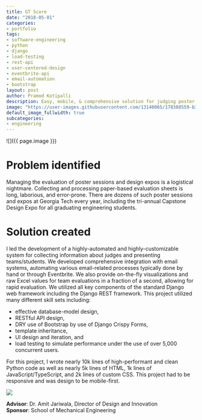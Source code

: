 ```yaml
---
title: GT Score
date: "2018-05-01"
categories:
- portfolio
tags:
- software-engineering
- python
- django
- load-testing
- rest-api
- user-centered-design
- eventbrite-api
- email-automation
- bootstrap
layout: post
author: Pramod Kotipalli
description: Easy, mobile, & comprehensive solution for judging poster sessions
image: "https://user-images.githubusercontent.com/13140065/178388559-b39178c3-0a17-4cc5-9742-aa5bfd2e2f6a.png"
default_image_fullwidth: true
subcategories:
- engineering
---
```


![]({{ page.image }})

# Problem identified

Managing the evaluation of poster sessions and design expos
is a logistical nightmare. Collecting and processing
paper-based evaluation sheets is long, laborious, and
error-prone. There are dozens of such poster sessions and
expos at Georgia Tech every year, including the tri-annual
Capstone Design Expo for all graduating engineering
students.

# Solution created

I led the development of a highly-automated and
highly-customizable system for collecting information about
judges and presenting teams/students. We developed
comprehensive integration with email systems, automating
various email-related processes typically done by hand or
through Eventbrite. We also provide on-the-fly
visualizations and raw Excel values for team evaluations in
a fraction of a second, allowing for rapid evaluation. We
utilized all key components of the standard Django web
framework including the Django REST framework. This project
utilized many different skill sets including:

- effective database-model design,
- RESTful API design,
- DRY use of Bootstrap by use of Django Crispy Forms,
- template inheritance,
- UI design and iteration, and 
- load testing to simulate performance under the use of over
  5,000 concurrent users.

For this project, I wrote nearly 10k lines of
high-performant and clean Python code as well as nearly 5k
lines of HTML, 1k lines of JavaScript/TypeScript, and 2k
lines of custom CSS. This project had to be responsive and
was design to be mobile-first.

![](https://user-images.githubusercontent.com/13140065/178388557-aa48a74a-189d-4515-a1bd-3e6abee70ba7.png)

**Advisor**: Dr. Amit Jariwala, Director of Design and
Innovation  
**Sponsor**: School of Mechanical Engineering
